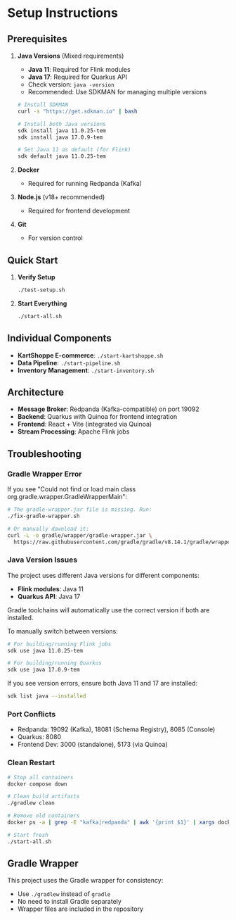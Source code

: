 # Setup Instructions

## Prerequisites

1. **Java Versions** (Mixed requirements)
   - **Java 11**: Required for Flink modules
   - **Java 17**: Required for Quarkus API
   - Check version: `java -version`
   - Recommended: Use SDKMAN for managing multiple versions
   
   ```bash
   # Install SDKMAN
   curl -s "https://get.sdkman.io" | bash
   
   # Install both Java versions
   sdk install java 11.0.25-tem
   sdk install java 17.0.9-tem
   
   # Set Java 11 as default (for Flink)
   sdk default java 11.0.25-tem
   ```
   
2. **Docker** 
   - Required for running Redpanda (Kafka)
   
3. **Node.js** (v18+ recommended)
   - Required for frontend development
   
4. **Git**
   - For version control

## Quick Start

1. **Verify Setup**
   ```bash
   ./test-setup.sh
   ```

2. **Start Everything**
   ```bash
   ./start-all.sh
   ```

## Individual Components

- **KartShoppe E-commerce**: `./start-kartshoppe.sh`
- **Data Pipeline**: `./start-pipeline.sh`  
- **Inventory Management**: `./start-inventory.sh`

## Architecture

- **Message Broker**: Redpanda (Kafka-compatible) on port 19092
- **Backend**: Quarkus with Quinoa for frontend integration
- **Frontend**: React + Vite (integrated via Quinoa)
- **Stream Processing**: Apache Flink jobs

## Troubleshooting

### Gradle Wrapper Error
If you see "Could not find or load main class org.gradle.wrapper.GradleWrapperMain":
```bash
# The gradle-wrapper.jar file is missing. Run:
./fix-gradle-wrapper.sh

# Or manually download it:
curl -L -o gradle/wrapper/gradle-wrapper.jar \
  https://raw.githubusercontent.com/gradle/gradle/v8.14.1/gradle/wrapper/gradle-wrapper.jar
```

### Java Version Issues

The project uses different Java versions for different components:
- **Flink modules**: Java 11
- **Quarkus API**: Java 17

Gradle toolchains will automatically use the correct version if both are installed.

To manually switch between versions:
```bash
# For building/running Flink jobs
sdk use java 11.0.25-tem

# For building/running Quarkus
sdk use java 17.0.9-tem
```

If you see version errors, ensure both Java 11 and 17 are installed:
```bash
sdk list java --installed
```

### Port Conflicts
- Redpanda: 19092 (Kafka), 18081 (Schema Registry), 8085 (Console)
- Quarkus: 8080
- Frontend Dev: 3000 (standalone), 5173 (via Quinoa)

### Clean Restart
```bash
# Stop all containers
docker compose down

# Clean build artifacts
./gradlew clean

# Remove old containers
docker ps -a | grep -E "kafka|redpanda" | awk '{print $1}' | xargs docker rm -f

# Start fresh
./start-all.sh
```

## Gradle Wrapper

This project uses the Gradle wrapper for consistency:
- Use `./gradlew` instead of `gradle`
- No need to install Gradle separately
- Wrapper files are included in the repository